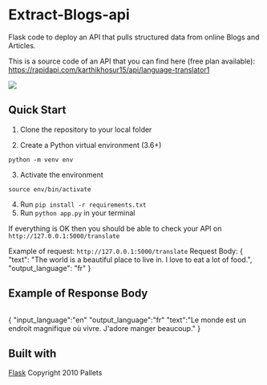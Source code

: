# Extract-Blogs-api
Flask code to deploy an API that pulls structured data from online Blogs and Articles.

This is a source code of an API that you can find here (free plan available): https://rapidapi.com/karthikhosur15/api/language-translator1




![](extract_image.png)


## Quick Start
1. Clone the repository to your local folder 


2. Create a Python virtual environment (3.6+)

`python -m venv env`

3. Activate the environment

`source env/bin/activate`

4. Run `pip install -r requirements.txt`
5. Run `python app.py` in your terminal 

If everything is OK then you should be able to check your API on `http://127.0.0.1:5000/translate`

Example of request: `http://127.0.0.1:5000/translate`
Request Body: 
{
"text": "The world is a beautiful place to live in. I love to eat a lot of food.",
"output_language": "fr"
}

## Example of Response Body
``` 
```
{
"input_language":"en"
"output_language":"fr"
"text":"Le monde est un endroit magnifique où vivre. J&#39;adore manger beaucoup."
}

## Built with
[Flask](https://github.com/pallets/flask) Copyright 2010 Pallets

